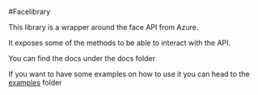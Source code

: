 #Facelibrary

This library is a wrapper around the face API from Azure.

It exposes some of the methods to be able to interact with the API.

You can find the docs under the docs folder

If you want to have some examples on how to use it you can head to the [examples](/examples) folder 
